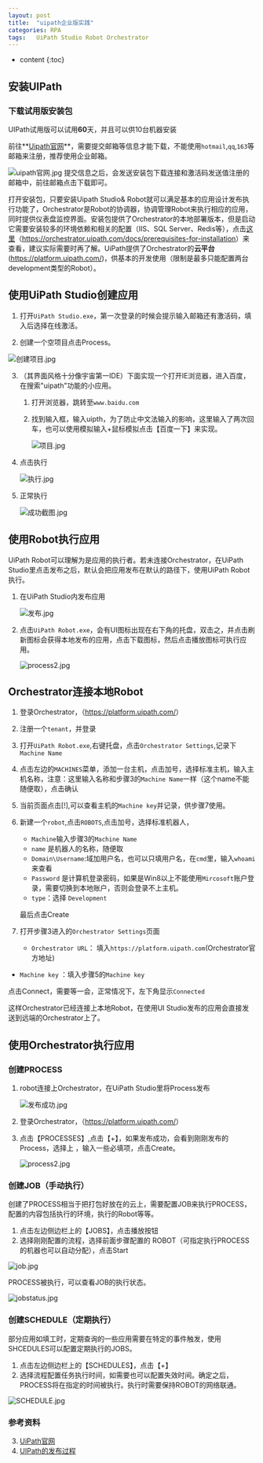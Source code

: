 ```yaml
---
layout: post
title:  "uipath企业版实践"
categories: RPA
tags:   UiPath Studio Robot Orchestrator
---
```


* content
{:toc}

## 安装UIPath

### 下载试用版安装包

UIPath试用版可以试用**60**天，并且可以供10台机器安装

前往**[Uipath官网](https://www.uipath.com.cn/freetrial-or-community)**，需要提交邮箱等信息才能下载，不能使用`hotmail`,`qq`,`163`等邮箱来注册，推荐使用企业邮箱。

![uipath官网.jpg](https://i.loli.net/2019/05/09/5cd3984a788b5.jpg)
提交信息之后，会发送安装包下载连接和激活码发送值注册的邮箱中，前往邮箱点击下载即可。

打开安装包，只要安装Uipath Studio& Robot就可以满足基本的应用设计发布执行功能了，Orchestrator是Robot的协调器，协调管理Robot来执行相应的应用，同时提供仪表盘监控界面。安装包提供了Orchestrator的本地部署版本，但是启动它需要安装较多的环境依赖和相关的配置（IIS、SQL Server、Redis等），点击[这里](https://orchestrator.uipath.com/docs/prerequisites-for-installation)（<https://orchestrator.uipath.com/docs/prerequisites-for-installation>）来查看，建议实际需要时再了解。UiPath提供了Orchestrator的**云平台**(<https://platform.uipath.com/>)，供基本的开发使用（限制是最多只能配置两台development类型的Robot）。


## 使用UiPath Studio创建应用

1. 打开`UiPath Studio.exe`，第一次登录的时候会提示输入邮箱还有激活码，填入后选择在线激活。

2. 创建一个空项目点击Process。

![创建项目.jpg](https://i.loli.net/2019/05/09/5cd3984a748f6.jpg)

3. （其界面风格十分像宇宙第一IDE）下面实现一个打开IE浏览器，进入百度，在搜索"uipath"功能的小应用。

   1. 打开浏览器，跳转至`www.baidu.com`

   2. 找到输入框，输入uipth，为了防止中文法输入的影响，这里输入了两次回车，也可以使用模拟输入+鼠标模拟点击【百度一下】来实现。

      ![项目.jpg](https://i.loli.net/2019/05/09/5cd39b1d3db36.jpg)

4. 点击执行

   ![执行.jpg](https://i.loli.net/2019/05/09/5cd39b1d52d5a.jpg)

5. 正常执行

   ![成功截图.jpg](https://i.loli.net/2019/05/09/5cd3984a749cb.jpg)

## 使用Robot执行应用

UiPath Robot可以理解为是应用的执行者。若未连接Orchestrator，在UiPath Studio里点击发布之后，默认会把应用发布在默认的路径下，使用UiPath Robot执行。

1. 在UiPath Studio内发布应用

   ![发布.jpg](https://i.loli.net/2019/05/09/5cd3984a73e7a.jpg)

2. 点击`UiPath Robot.exe`，会有UI图标出现在右下角的托盘，双击之，并点击刷新图标会获得本地发布的应用，点击下载图标，然后点击播放图标可执行应用。

   ![process2.jpg](https://i.loli.net/2019/05/09/5cd3984a69315.jpg)

## Orchestrator连接本地Robot

1. 登录Orchestrator，（<https://platform.uipath.com/>）

2. 注册一个`tenant`，并登录

3. 打开`UiPath Robot.exe`,右键托盘，点击`Orchestrator Settings`,记录下`Machine Name`

4. 点击左边的`MACHINES`菜单，添加一台主机，点击加号，选择标准主机，输入主机名称，注意：这里输入名称和步骤3的`Machine Name`一样（这个name不能随便取），点击确认

5. 当前页面点击[!],可以查看主机的`Machine key`并记录，供步骤7使用。

6. 新建一个`robot`,点击`ROBOTS`,点击加号，选择标准机器人，

   - `Machine`输入步骤3的`Machine Name`
   - `name` 是机器人的名称，随便取
   - `Domain\Username`:域加用户名，也可以只填用户名，在`cmd`里，输入`whoami`来查看
   - `Password` 是计算机登录密码，如果是Win8以上不能使用`Mircosoft`账户登录，需要切换到本地账户，否则会登录不上主机。
   - `type`：选择 `Development`

   最后点击Create

7. 打开步骤3进入的`Orchestrator Settings`页面

   - `Orchestrator URL`：	 填入`https://platform.uipath.com`(Orchestrator官方地址)
- `Machine key` ：填入步骤5的`Machine key`

点击Connect，需要等一会，正常情况下，左下角显示`Connected`

这样Orchestrator已经连接上本地Robot，在使用UI Studio发布的应用会直接发送到远端的Orchestrator上了。
   	

## 使用Orchestrator执行应用

### 创建PROCESS

1. robot连接上Orchestrator，在UiPath Studio里将Process发布

   ![发布成功.jpg](https://i.loli.net/2019/05/09/5cd39b1d58b80.jpg)

2. 登录Orchestrator，（<https://platform.uipath.com/>）

3. 点击【PROCESSES】,点击【+】，如果发布成功，会看到刚刚发布的Process，选择上 ，输入一些必填项，点击Create。

   ![process2.jpg](https://i.loli.net/2019/05/09/5cd3984a69315.jpg)

### 创建JOB（手动执行）

创建了PROCESS相当于把打包好放在的云上，需要配置JOB来执行PROCESS，配置的内容包括执行的环境，执行的Robot等等。

1. 点击左边侧边栏上的【JOBS】，点击播放按钮
2. 选择刚刚配置的流程，选择前面步骤配置的 ROBOT（可指定执行PROCESS的机器也可以自动分配），点击Start

![job.jpg](https://i.loli.net/2019/05/09/5cd39849b9948.jpg)

PROCESS被执行，可以查看JOB的执行状态。

![jobstatus.jpg](https://i.loli.net/2019/05/09/5cd3984a4d904.jpg)

### 创建SCHEDULE（定期执行）

部分应用如填工时，定期查询的一些应用需要在特定的事件触发，使用SHCEDULES可以配置定期执行的JOBS。

1. 点击左边侧边栏上的【SCHEDULES】，点击【+】
2. 选择流程配置任务执行时间，如需要也可以配置失效时间。确定之后，PROCESS将在指定的时间被执行。执行时需要保持ROBOT的网络联通。

![SCHEDULE.jpg](https://i.loli.net/2019/05/09/5cd3984a161a1.jpg)


### 参考资料

3. [UiPath官网](!https://www.uipath.com/freetrial-or-community)
4. [UIPath的发布过程](!https://www.zhihu.com/question/269091812) 

